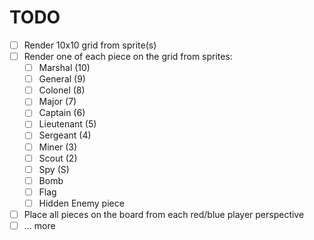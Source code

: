 # TODO

- [ ] Render 10x10 grid from sprite(s)
- [ ] Render one of each piece on the grid from sprites:
  - [ ] Marshal (10)
  - [ ] General (9)
  - [ ] Colonel (8)
  - [ ] Major (7)
  - [ ] Captain (6)
  - [ ] Lieutenant (5)
  - [ ] Sergeant (4)
  - [ ] Miner (3)
  - [ ] Scout (2)
  - [ ] Spy (S)
  - [ ] Bomb
  - [ ] Flag
  - [ ] Hidden Enemy piece
- [ ] Place all pieces on the board from each red/blue player perspective
- [ ] ... more
